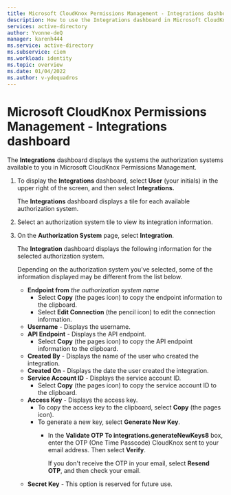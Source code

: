 ```yaml
---
title: Microsoft CloudKnox Permissions Management - Integrations dashboard 
description: How to use the Integrations dashboard in Microsoft CloudKnox Permissions Management.
services: active-directory
author: Yvonne-deQ
manager: karenh444
ms.service: active-directory
ms.subservice: ciem
ms.workload: identity
ms.topic: overview
ms.date: 01/04/2022
ms.author: v-ydequadros
---
```


# Microsoft CloudKnox Permissions Management - Integrations dashboard

The **Integrations** dashboard displays the systems the authorization systems available to you in Microsoft CloudKnox Permissions Management.

1. To display the **Integrations** dashboard, select **User** (your initials) in the upper right of the screen, and then select **Integrations.**

    The **Integrations** dashboard displays a tile for each available authorization system.

1. Select an authorization system tile to view its integration information.

1. On the **Authorization System** page, select **Integration**.

     The **Integration** dashboard displays the following information for the selected authorization system.

    Depending on the authorization system you've selected, some of the information displayed may be different from the list below.

    - **Endpoint from** *the authorization system name*
        - Select **Copy** (the pages icon) to copy the endpoint information to the clipboard. 
        - Select **Edit Connection** (the pencil icon) to edit the connection information.
    - **Username** - Displays the username.
    - **API Endpoint** - Displays the API endpoint.
        - Select **Copy** (the pages icon) to copy the API endpoint information to the clipboard. 
    - **Created By** - Displays the name of the user who created the integration. 
    - **Created On** - Displays the date the user created the integration. 
    - **Service Account ID** - Displays the service account ID. 
        - Select **Copy** (the pages icon) to copy the service account ID to the clipboard. 
    - **Access Key** - Displays the access key. 
        - To copy the access key to the clipboard, select **Copy** (the pages icon).
        - To generate a new key, select **Generate New Key**.
            - In the **Validate OTP To integrations.generateNewKeys8** box, enter the OTP (One Time Passcode) CloudKnox sent to your email address. Then select **Verify**.

                If you don't receive the OTP in your email, select **Resend OTP**, and then check your email.
    - **Secret Key** - This option is reserved for future use.
    



<!---## Next steps--->
